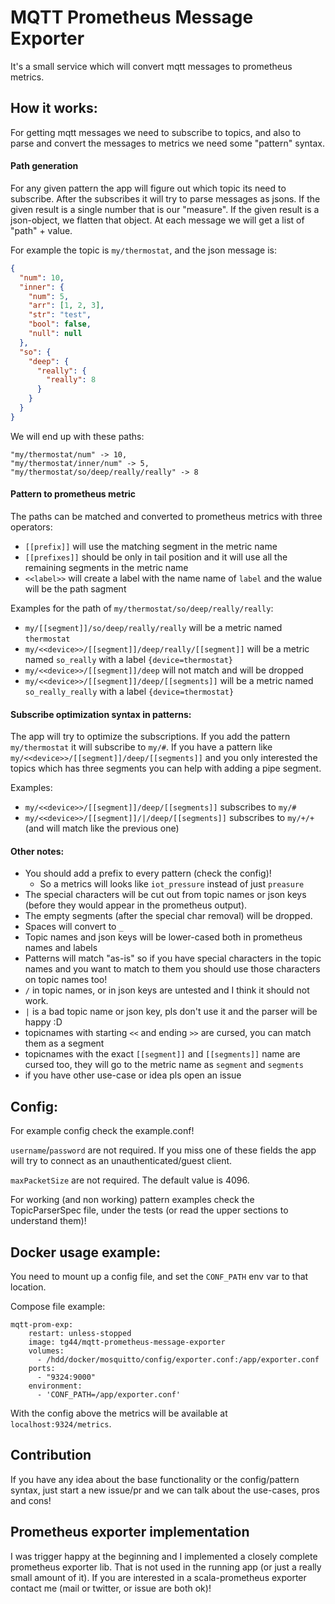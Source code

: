 # MQTT Prometheus Message Exporter

It's a small service which will convert mqtt messages to prometheus metrics.

## How it works:

For getting mqtt messages we need to subscribe to topics, and also to parse and convert the messages to metrics we need some "pattern" syntax.

#### Path generation
For any given pattern the app will figure out which topic its need to subscribe. After the subscribes it will try to parse messages as jsons.
If the given result is a single number that is our "measure". If the given result is a json-object, we flatten that object.
At each message we will get a list of "path" + value. 

For example the topic is `my/thermostat`, and the json message is:
```json
{
  "num": 10,
  "inner": {
    "num": 5,
    "arr": [1, 2, 3],
    "str": "test",
    "bool": false,
    "null": null
  },
  "so": {
    "deep": {
      "really": {
        "really": 8
      }
    }
  }
}
```
We will end up with these paths:
```
"my/thermostat/num" -> 10, 
"my/thermostat/inner/num" -> 5, 
"my/thermostat/so/deep/really/really" -> 8
```

#### Pattern to prometheus metric
The paths can be matched and converted to prometheus metrics with three operators:
 - `[[prefix]]` will use the matching segment in the metric name
 - `[[prefixes]]` should be only in tail position and it will use all the remaining segments in the metric name
 - `<<label>>` will create a label with the name name of `label` and the walue will be the path sagment
 
Examples for the path of `my/thermostat/so/deep/really/really`: 
 - `my/[[segment]]/so/deep/really/really` will be a metric named `thermostat`
 - `my/<<device>>/[[segment]]/deep/really/[[segment]]` will be a metric named `so_really` with a label `{device=thermostat}`
 - `my/<<device>>/[[segment]]/deep` will not match and will be dropped
 - `my/<<device>>/[[segment]]/deep/[[segments]]` will be a metric named `so_really_really` with a label `{device=thermostat}`

#### Subscribe optimization syntax in patterns:
The app will try to optimize the subscriptions. If you add the pattern `my/thermostat` it will subscribe to `my/#`.
If you have a pattern like `my/<<device>>/[[segment]]/deep/[[segments]]` and you only interested the topics which has three segments you can help with adding a pipe segment.

Examples:
 - `my/<<device>>/[[segment]]/deep/[[segments]]` subscribes to `my/#`
 - `my/<<device>>/[[segment]]/|/deep/[[segments]]` subscribes to `my/+/+` (and will match like the previous one)

#### Other notes:
 - You should add a prefix to every pattern (check the config)!
   - So a metrics will looks like `iot_pressure` instead of just `preasure`
 - The special characters will be cut out from topic names or json keys (before they would appear in the prometheus output).
 - The empty segments (after the special char removal) will be dropped.
 - Spaces will convert to `_`
 - Topic names and json keys will be lower-cased both in prometheus names and labels
 - Patterns will match "as-is" so if you have special characters in the topic names and you want to match to them you should use those characters on topic names too!
 - `/` in topic names, or in json keys are untested and I think it should not work.
 - `|` is a bad topic name or json key, pls don't use it and the parser will be happy :D
 - topicnames with starting `<<` and ending `>>` are cursed, you can match them as a segment
 - topicnames with the exact `[[segment]]` and `[[segments]]` name are cursed too, they will go to the metric name as `segment` and `segments`
 - if you have other use-case or idea pls open an issue 

## Config:
For example config check the example.conf!

`username`/`password` are not required. If you miss one of these fields the app will try to connect as an unauthenticated/guest client.

`maxPacketSize` are not required. The default value is 4096.

For working (and non working) pattern examples check the TopicParserSpec file,
 under the tests (or read the upper sections to understand them)!

## Docker usage example:
You need to mount up a config file, and set the `CONF_PATH` env var to that location.

Compose file example:
```
mqtt-prom-exp:
    restart: unless-stopped
    image: tg44/mqtt-prometheus-message-exporter
    volumes:
      - /hdd/docker/mosquitto/config/exporter.conf:/app/exporter.conf
    ports:
      - "9324:9000"
    environment:
      - 'CONF_PATH=/app/exporter.conf'
```

With the config above the metrics will be available at `localhost:9324/metrics`.


## Contribution
If you have any idea about the base functionality or the config/pattern syntax, just start a new issue/pr and we can talk about the use-cases, pros and cons!

## Prometheus exporter implementation
I was trigger happy at the beginning and I implemented a closely complete prometheus exporter lib. 
That is not used in the running app (or just a really small amount of it). If you are interested in a scala-prometheus exporter contact me (mail or twitter, or issue are both ok)!

